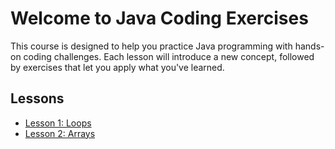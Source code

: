 # Welcome to Java Coding Exercises

This course is designed to help you practice Java programming with hands-on coding challenges. Each lesson will introduce a new concept, followed by exercises that let you apply what you've learned.

## Lessons

- [Lesson 1: Loops](lessons/loops.md)
- [Lesson 2: Arrays](lessons/arrays.md)
